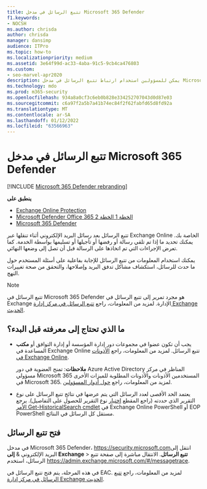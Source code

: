 ```yaml
---
title: تتبع الرسائل في مدخل Microsoft 365 Defender
f1.keywords:
- NOCSH
ms.author: chrisda
author: chrisda
manager: dansimp
audience: ITPro
ms.topic: how-to
ms.localizationpriority: medium
ms.assetid: 3e64f99d-ac33-4aba-91c5-9cb4ca476803
ms.custom:
- seo-marvel-apr2020
description: يمكن للمسؤولين استخدام ارتباط تتبع الرسائل في مدخل Microsoft 365 Defender لمعرفة ما حدث للرسائل.
ms.technology: mdo
ms.prod: m365-security
ms.openlocfilehash: 934a8a0cf3c6eb0b828e334252707043d0d87e03
ms.sourcegitcommit: c6a97f2a5b7a41b74ec84f2f62fabfd65d8fd92a
ms.translationtype: MT
ms.contentlocale: ar-SA
ms.lasthandoff: 01/12/2022
ms.locfileid: "63566963"
---
```

# <a name="message-trace-in-the-microsoft-365-defender-portal"></a>تتبع الرسائل في مدخل Microsoft 365 Defender

[!INCLUDE [Microsoft 365 Defender rebranding](../includes/microsoft-defender-for-office.md)]

**ينطبق على**
- [Exchange Online Protection](exchange-online-protection-overview.md)
- [Microsoft Defender Office 365 الخطة 1 الخطة 2](defender-for-office-365.md)
- [Microsoft 365 Defender](../defender/microsoft-365-defender.md)

تتبع الرسائل بعد رسائل البريد الإلكتروني أثناء تنقلها عبر Exchange Online الخاصة بك. يمكنك تحديد ما إذا تم تلقي رسالة أو رفضها أو تأجيلها أو تسليمها بواسطة الخدمة. كما تعرض الإجراءات التي تم اتخاذها على الرسالة قبل أن تصل إلى وضعها النهائي.

يمكنك استخدام المعلومات من تتبع الرسائل للإجابة بفاعلية على أسئلة المستخدم حول ما حدث للرسائل، استكشاف مشاكل تدفق البريد وإصلاحها، والتحقق من صحة تغييرات النهج.

> [!NOTE]
> تتبع الرسائل في Microsoft 365 Defender هو مجرد تمرير إلى تتبع الرسائل في Exchange الإدارة. لمزيد من المعلومات، راجع [تتبع الرسائل في مركز إدارة Exchange الحديث](/exchange/monitoring/trace-an-email-message/message-trace-modern-eac).

## <a name="what-do-you-need-to-know-before-you-begin"></a>ما الذي تحتاج إلى معرفته قبل البدء؟

- يجب أن تكون عضوا في مجموعات دور إدارة المؤسسة أو إدارة  التوافق أو **مكتب** المساعدة في Exchange Online تتبع الرسائل. لمزيد من المعلومات، راجع [الأذونات في Exchange Online](/exchange/permissions-exo/permissions-exo).

  **ملاحظات**: تمنح العضوية في دور Azure Active Directory المناظر في مركز مسؤولي Microsoft 365 المستخدمين الأذونات والأذونات المطلوبة للميزات الأخرى في Microsoft 365. لمزيد من المعلومات، راجع [حول أدوار المسؤولين](../../admin/add-users/about-admin-roles.md).

- يعتمد الحد الأقصى لعدد الرسائل التي يتم عرضها في نتائج تتبع الرسائل على نوع التقرير الذي حددته (راجع المقطع [اختيار](/exchange/monitoring/trace-an-email-message/message-trace-modern-eac#choose-report-type) نوع التقرير للحصول على التفاصيل). يرجع [الأمر Get-HistoricalSearch cmdlet](/powershell/module/exchange/get-historicalsearch) في Exchange Online PowerShell أو EOP PowerShell مستقل كل الرسائل في النتائج.

## <a name="open-message-trace"></a>فتح تتبع الرسائل

في مدخل Microsoft 365 Defender، <https://security.microsoft.com>انتقل إلى البريد الإلكتروني & **إلى Exchange** \> **تتبع الرسائل**. الانتقال مباشرة إلى صفحة تتبع الرسائل، استخدم <https://admin.exchange.microsoft.com/#/messagetrace>.

في هذه المرحلة، يتم فتح تتبع الرسائل في EAC. لمزيد من المعلومات، راجع [تتبع الرسائل في مركز إدارة Exchange الحديث](/exchange/monitoring/trace-an-email-message/message-trace-modern-eac).
